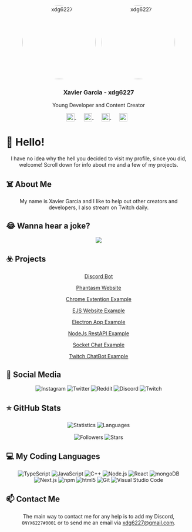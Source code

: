<div align="center">
   <img src="https://cdn.discordapp.com/attachments/833458360350670848/844949444125392906/circle-cropped.png" alt="xdg6227" width="200" style="border-radius:50%;" >
   &nbsp;&nbsp;
   <img src="https://cdn.discordapp.com/attachments/833458360350670848/844949778202624050/circle-cropped_2.png" alt="xdg6227" width="200" style="border-radius:50%;" >
   <h3>Xavier Garcia - xdg6227</h3>
   <p>Young Developer and Content Creator</p>
   <p>
      <a href="https://discord.gg/BPpB4EKngN" target="_blank" style='margin-right:10px'>
      <img width="22" height="22" align="center" src="https://www.iconsdb.com/icons/preview/white/discord-xxl.png" alt="Discord" />
      </a>
      &nbsp;&nbsp;
      <a href="https://github.com/xdg6227" target="_blank" style='margin-right:10px'>
      <img width="22" height="22" align="center" src="https://www.iconsdb.com/icons/preview/white/github-9-xxl.png" alt="GitHub" />
      </a>
      &nbsp;&nbsp;
      <a href="https://twitch.tv/night_crown_" target="_blank" style='margin-right:10px'>
      <img width="22" height="22" align="center" src="https://www.iconsdb.com/icons/preview/white/twitch-tv-xxl.png" alt="Twitch" />
      </a>
      &nbsp;&nbsp;
      <a href="mailto:xdg6227@gmail.com" target="_blank" style='margin-right:10px;'>
      <img width="22" height="22" align="center" src="https://www.iconsdb.com/icons/preview/white/mail-xxl.png" alt="Email" />
      </a>
   </p>
</div>

# 👋 Hello!
<div align="center">
   I have no idea why the hell you decided to visit my profile, since you did, welcome! Scroll down for info about me and a few of my projects.
</div>

## ☠️ About Me
<div align="center">
   My name is Xavier Garcia and I like to help out other creators and developers, I also stream on Twitch daily.
</div>

## 😂 Wanna hear a joke?
<div align="center">
   <img src="https://readme-jokes.vercel.app/api?bgColor=%2323272a&borderColor=%232c2f33&qColor=%23fff&aColor=%237289da&textColor=%23fff&codeColor=%2399aab5">   
</div>

## ☣️ Projects
<div align="center">
     
[Discord Bot](https://github.com/xdg6227/discord-bot)

[Phantasm Website](https://github.com/xdg6227/phantasm-website)

[Chrome Extention Example](https://github.com/xdg6227/chrome-extention-example)

[EJS Website Example](https://github.com/xdg6227/ejs-website-example)

[Electron App Example](https://github.com/xdg6227/electron-app-example)

[NodeJs RestAPI Example](https://github.com/xdg6227/nodejs-restapi-example)

[Socket Chat Example](https://github.com/xdg6227/socket-chat-example)

[Twitch ChatBot Example](https://github.com/xdg6227/twitch-chatbot-example)
</div>

## 📱 Social Media
<div align="center">
   <img alt="Instagram" src="https://img.shields.io/badge/Instagram-onyx6227-ff69b4" />
   <img alt="Twitter" src="https://img.shields.io/badge/Twitter-onyx6227-%2300acee" />
   <img alt="Reddit" src="https://img.shields.io/badge/Reddit-onyx6227-%09%23FF5700" />
   <img alt="Discord" src="https://img.shields.io/badge/Discord-ONYX6227%230001-%237289da" />
   <img alt="Twitch" src="https://img.shields.io/badge/Twitch-Night__Crown__-%236441a5" />
</div>

## ⭐ GitHub Stats
<div align="center">
   <img src="https://github-readme-stats.vercel.app/api?username=xdg6227&show_icons=true&theme=midnight-purple&include_all_commits=true&hide_title=true" alt="Statistics" />
   <img src="https://github-readme-stats.vercel.app/api/top-langs/?username=xdg6227&show_icons=true&theme=midnight-purple&layout=compact" alt="Languages" />
  <p>
    <img align="center" src="https://img.shields.io/github/followers/xdg6227?style=social" alt="Followers" />
    <img align="center" src="https://img.shields.io/github/stars/xdg6227?style=social" alt="Stars" />
  </p>
 </div>

## 💻 My Coding Languages
<div align="center">
   <img alt="TypeScript" src="https://img.shields.io/badge/-TypeScript-007acc?style=flat-square&logo=typescript&logoColor=white" />
   <img alt="JavaScript" src="https://img.shields.io/badge/-JavaScript-edb200?style=flat-square&logo=javascript&logoColor=white" />
   <img alt="C++" src="https://img.shields.io/badge/-C++-31429b?style=flat-square&logo=c%2B%2B&logoColor=white" />
   <img alt="Node.js" src="https://img.shields.io/badge/-Node.js-43853d?style=flat-square&logo=Node.js&logoColor=white" />
   <img alt="React" src="https://img.shields.io/badge/-React-45b8d8?style=flat-square&logo=react&logoColor=white" />
   <img alt="mongoDB" src="https://img.shields.io/badge/-mongoDB-4fb23f?style=flat-square&logo=mongodb&logoColor=white" />
   <img alt="Next.js" src="https://img.shields.io/badge/-Next.js-000000?style=flat-square&logo=Next.js&logoColor=white" />
   <img alt="npm" src="https://img.shields.io/badge/-NPM-CB3837?style=flat-square&logo=npm&logoColor=white" />
   <img alt="html5" src="https://img.shields.io/badge/-HTML5-E34F26?style=flat-square&logo=html5&logoColor=white" />
   <img alt="Git" src="https://img.shields.io/badge/-Git-f05033?style=flat-square&logo=git&logoColor=white" />
   <img alt="Visual Studio Code" src="https://img.shields.io/badge/-Visual Studio Code-007ACC?style=flat-square&logo=visual-studio-code&logoColor=white" />
</div>

## 📫 Contact Me
<div align="center">
   The main way to contact me for any help is to add my Discord, <code>ONYX6227#0001</code> or to send me an email via <a href="mailto:xdg6227@gmail.com">xdg6227@gmail.com</a>.
</div>
